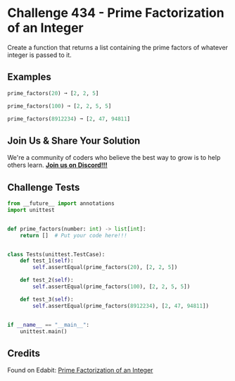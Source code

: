 # Challenge 434 - Prime Factorization of an Integer

Create a function that returns a list containing the prime factors of whatever integer is passed to it.

## Examples
```python
prime_factors(20) ➞ [2, 2, 5]

prime_factors(100) ➞ [2, 2, 5, 5]

prime_factors(8912234) ➞ [2, 47, 94811]
```
## Join Us & Share Your Solution

We're a community of coders who believe the best way to grow is to help others learn. **[Join us on Discord!!!](https://discord.gg/sfHykntuGy)**

## Challenge Tests
```python
from __future__ import annotations
import unittest


def prime_factors(number: int) -> list[int]:
    return []  # Put your code here!!!


class Tests(unittest.TestCase):
    def test_1(self):
        self.assertEqual(prime_factors(20), [2, 2, 5])

    def test_2(self):
        self.assertEqual(prime_factors(100), [2, 2, 5, 5])

    def test_3(self):
        self.assertEqual(prime_factors(8912234), [2, 47, 94811])


if __name__ == "__main__":
    unittest.main()
```
## Credits

Found on Edabit: [Prime Factorization of an Integer](https://edabit.com/challenge/8vBvgJMc2uQJpD6d7)
